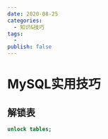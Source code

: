 ```yaml
---
date: 2020-08-25
categories:
  - 知识&技巧
tags:
  - 
publish: false
---
```


# MySQL实用技巧

## 解锁表

```sql
unlock tables;
```
